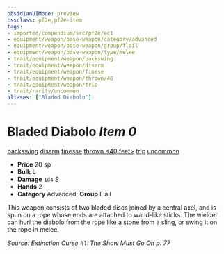 ```yaml
---
obsidianUIMode: preview
cssclass: pf2e,pf2e-item
tags:
- imported/compendium/src/pf2e/ec1
- equipment/weapon/base-weapon/category/advanced
- equipment/weapon/base-weapon/group/flail
- equipment/weapon/base-weapon/type/melee 
- trait/equipment/weapon/backswing
- trait/equipment/weapon/disarm
- trait/equipment/weapon/finese
- trait/equipment/weapon/thrown/40
- trait/equipment/weapon/trip
- trait/rarity/uncommon
aliases: ["Bladed Diabolo"]
---
```

# Bladed Diabolo *Item 0*  
[backswing](backswing.md)  [disarm](rules/traits/disarm.md)  [finesse](finesse.md)  [thrown <40 feet>](thrown.md)  [trip](rules/traits/trip.md)  [uncommon](uncommon.md)  

- **Price** 20 sp
- **Bulk** L
- **Damage** `1d4` S
- **Hands** 2
- **Category** Advanced; **Group** Flail 

This weapon consists of two bladed discs joined by a central axel, and is spun on a rope whose ends are attached to wand-like sticks. The wielder can hurl the diabolo from the rope like a stone from a sling, or swing it on the rope in melee.

*Source: Extinction Curse #1: The Show Must Go On p. 77*